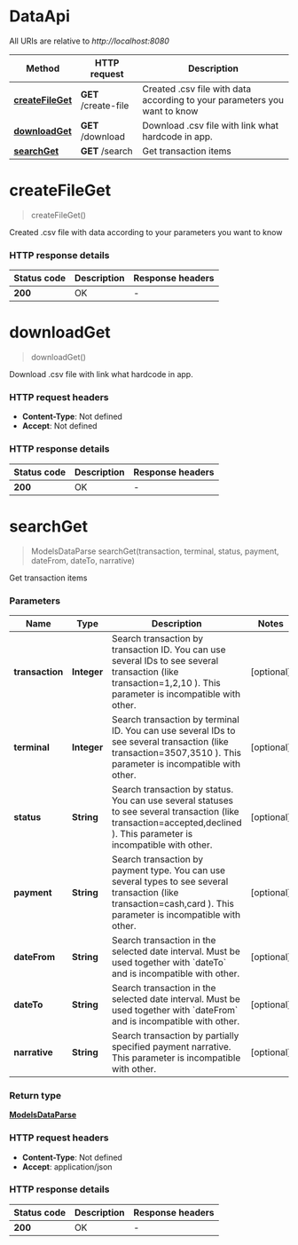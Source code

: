 # DataApi

All URIs are relative to *http://localhost:8080*

Method | HTTP request | Description
------------- | ------------- | -------------
[**createFileGet**](DataApi.md#createFileGet) | **GET** /create-file | Created .csv file with data according to your parameters you want to know
[**downloadGet**](DataApi.md#downloadGet) | **GET** /download | Download .csv file with link what hardcode in app.
[**searchGet**](DataApi.md#searchGet) | **GET** /search | Get transaction items


<a name="createFileGet"></a>
# **createFileGet**
> createFileGet()

Created .csv file with data according to your parameters you want to know



### HTTP response details
| Status code | Description | Response headers |
|-------------|-------------|------------------|
**200** | OK |  -  |

<a name="downloadGet"></a>
# **downloadGet**
> downloadGet()

Download .csv file with link what hardcode in app.


### HTTP request headers

 - **Content-Type**: Not defined
 - **Accept**: Not defined

### HTTP response details
| Status code | Description | Response headers |
|-------------|-------------|------------------|
**200** | OK |  -  |

<a name="searchGet"></a>
# **searchGet**
> ModelsDataParse searchGet(transaction, terminal, status, payment, dateFrom, dateTo, narrative)

Get transaction items


### Parameters

Name | Type | Description  | Notes
------------- | ------------- | ------------- | -------------
 **transaction** | **Integer**| Search transaction by transaction ID. You can use several IDs to see several transaction (like transaction&#x3D;1,2,10 ). This parameter is incompatible with other. | [optional]
 **terminal** | **Integer**| Search transaction by terminal ID. You can use several IDs to see several transaction (like transaction&#x3D;3507,3510 ). This parameter is incompatible with other. | [optional]
 **status** | **String**| Search transaction by status. You can use several statuses to see several transaction (like transaction&#x3D;accepted,declined ). This parameter is incompatible with other. | [optional]
 **payment** | **String**| Search transaction by payment type. You can use several types to see several transaction (like transaction&#x3D;cash,card ). This parameter is incompatible with other. | [optional]
 **dateFrom** | **String**| Search transaction in the selected date interval. Must be used together with &#x60;dateTo&#x60; and is incompatible with other. | [optional]
 **dateTo** | **String**| Search transaction in the selected date interval. Must be used together with &#x60;dateFrom&#x60; and is incompatible with other. | [optional]
 **narrative** | **String**| Search transaction by partially specified payment narrative. This parameter is incompatible with other. | [optional]

### Return type

[**ModelsDataParse**](ModelsDataParse.md)


### HTTP request headers

 - **Content-Type**: Not defined
 - **Accept**: application/json

### HTTP response details
| Status code | Description | Response headers |
|-------------|-------------|------------------|
**200** | OK |  -  |

